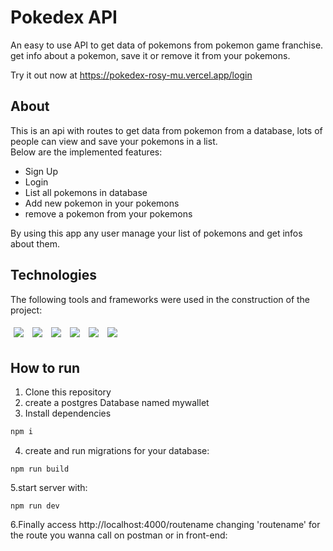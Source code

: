 # Pokedex API

An easy to use API to get data of pokemons from pokemon game franchise. get info about a pokemon, save it or remove it from your pokemons.


Try it out now at https://pokedex-rosy-mu.vercel.app/login

## About

This is an api with routes to get data from pokemon from a database, lots of people can view and save your pokemons in a list.\
Below are the implemented features:

- Sign Up
- Login
- List all pokemons in database
- Add new pokemon in your pokemons
- remove a pokemon from your pokemons

By using this app any user manage your list of pokemons and get infos about them.

## Technologies
The following tools and frameworks were used in the construction of the project:<br>
<p>
  <img style='margin: 5px;' src='https://img.shields.io/badge/Node.js-339933?style=for-the-badge&logo=nodedotjs&logoColor=white'>
  <img style='margin: 5px;' src='https://img.shields.io/badge/TypeScript-007ACC?style=for-the-badge&logo=typescript&logoColor=whiteE'>
  <img style='margin: 5px;' src='https://img.shields.io/badge/PostgreSQL-316192?style=for-the-badge&logo=postgresql&logoColor=white'>
  <img style='margin: 5px;' src="https://img.shields.io/badge/Express.js-000000?style=for-the-badge&logo=express&logoColor=white"/>
  <img style='margin: 5px;' src="https://img.shields.io/badge/Jest-C21325?style=for-the-badge&logo=jest&logoColor=white"/>
  <img style='margin: 5px;' src="https://img.shields.io/badge/Heroku-430098?style=for-the-badge&logo=heroku&logoColor=white"/>
</p>

## How to run

1. Clone this repository
2. create a postgres Database named mywallet
3. Install dependencies
```bash
npm i
```
4. create and run migrations for your database:
```
npm run build
```
5.start server with:
```
npm run dev
```
6.Finally access http://localhost:4000/routename changing 'routename' for the route you wanna call on postman or in front-end: 
